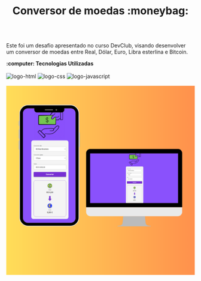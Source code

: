 <br>
<h1 align='center'>Conversor de moedas :moneybag:</h1>
<br>
<br>
<p>Este foi um desafio apresentado no curso DevClub,  visando desenvolver um conversor de moedas entre Real, Dólar, Euro, Libra esterlina e Bitcoin. </p>
<b>  :computer: Tecnologias Utilizadas </b>
<br>
<br>
<img src="https://img.shields.io/badge/HTML-239120?style=for-the-badge&logo=html5&logoColor=white" alt= " logo-html"/>
<img src="https://img.shields.io/badge/CSS-239120?&style=for-the-badge&logo=css3&logoColor=white" alt="logo-css" />
<img src="https://img.shields.io/badge/JavaScript-F7DF1E?style=for-the-badge&logo=javascript&logoColor=black" alt="logo-javascript" />
<br>
<br>
<img src="https://github.com/Vitorsena32/Projeto-Conversor-Moedas/blob/main/assets/img-conversor.png"/>
